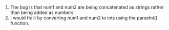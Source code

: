 1. The bug is that num1 and num2 are being concatenated as strings rather than being added as numbers
2. I would fix it by converting num1 and num2 to ints using the parseInt() function.